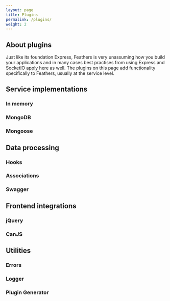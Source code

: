 ```yaml
---
layout: page
title: Plugins
permalink: /plugins/
weight: 2
---
```


## About plugins

Just like its foundation Express, Feathers is very unassuming how you build your applications and in many cases best practises from using Express and SocketIO apply here as well. The plugins on this page add functionality specifically to Feathers, usually at the service level.

## Service implementations

### In memory

### MongoDB

### Mongoose

## Data processing

### Hooks

### Associations

### Swagger

## Frontend integrations

### jQuery

### CanJS

## Utilities

### Errors

### Logger

### Plugin Generator
